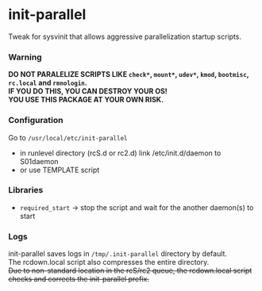 # init-parallel
Tweak for sysvinit that allows aggressive parallelization startup scripts.

### Warning
**DO NOT PARALELIZE SCRIPTS LIKE `check*`, `mount*`, `udev*`, `kmod`, `bootmisc`, `rc.local` and `rmnologin`.**  
**IF YOU DO THIS, YOU CAN DESTROY YOUR OS!**  
**YOU USE THIS PACKAGE AT YOUR OWN RISK.**

### Configuration
Go to `/usr/local/etc/init-parallel`
* in runlevel directory (rcS.d or rc2.d) link /etc/init.d/daemon to S01daemon
* or use TEMPLATE script

### Libraries
* `required_start` -> stop the script and wait for the another daemon(s) to start

### Logs
init-parallel saves logs in `/tmp/.init-parallel` directory by default.  
The rcdown.local script also compresses the entire directory.  
<del>Due to non-standard location in the rcS/rc2 queue, the rcdown.local script checks and corrects the init-parallel prefix.</del>
